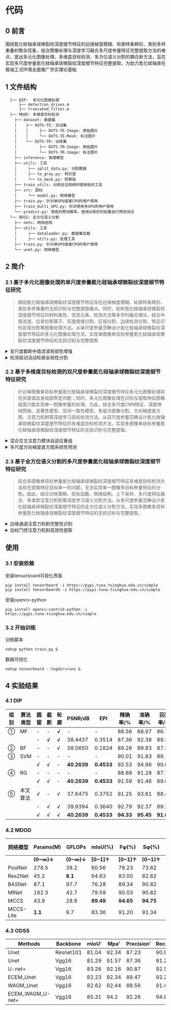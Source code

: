 # 代码

## 0 前言

围绕氮化硅轴承球微裂纹深度细节特征的边缘梯度模糊、轮廓样条畸形、类别多样重叠的繁杂现象，结合图像处理与深度学习融合多尺度参量特征完整提取方法的难点。提出多元化图像处理、多维度目标检测、多方位语义分割的耦合新方法，旨在实现多尺度参量氮化硅轴承球微裂纹深度细节特征完整提取，为助力氮化硅轴承在极端工况环境全面推广夯实理论基础

## 1 文件结构

```
  ├── DIP:  多元化图像处理
      ├── detection_drives.m
      ├── truncated_filter.m
  ├── MDOD: 多维度目标检测
    ├── dataset: 数据集
    │    ├── DUTS-TE: 测试集
    │    │     ├── DUTS-TE-Image: 原始图片
    │    │     └── DUTS-TE-Mask: 标注图片
    │    └── DUTS-TR: 训练集
    │          ├── DUTS-TR-Image: 原始图片
    │          └── DUTS-TR-Image: 标注图片
    ├── inference: 推理模型
    ├── utils: 工具
    │     ├── split_data.py: 分割数据
    │     ├── to_gray.py: 转灰度
    │     └── to_mask.py: 转蒙版
    ├── train_utils: 训练验证网络时使用到的工具
    ├── src: 源码
    │     └── model.py: 网络模型
    ├── train.py: 针对单GPU或者CPU的用户使用
    ├── train_multi_GPU.py: 针对使用多GPU的用户使用
    └── predict.py: 简易的预测脚本，使用训练好的权重进行预测测试
  └── ODSS: 全方位语义分割
    ├── nets: 网络结构
    ├── utils: 工具
    │     ├── dataloader.py: 数据集加载
    │     ├── utils.py: 处理工具
    ├── train.py: 针对单GPU或者CPU的用户使用
    └── unet.py: 网络模型
```

## 2 简介

### 2.1 基于多元化图像处理的单尺度参量氮化硅轴承球微裂纹深度细节特征研究

> 围绕氮化硅轴承球微裂纹深度细节特征存在边缘梯度模糊、轮廓样条畸形、类别多样重叠的无损识别与完整提取痛点。同时，剖析氮化硅轴承球微裂纹深度细节特征的材料属性、信息元素、检测方法等多学科融合理论。结合中值滤波、拉普拉斯算子、灰度阈值分割、区域分割、边缘检测分割、特定识别区域分割等图像处理方法。从单尺度参量范畴设计氮化硅轴承球微裂纹深度细节特征的多元化图像处理方法，实现单图像单目标参量氮化硅轴承球微裂纹深度细节特征的无损识别与完整提取

<details><summary>变尺度截断中值滤波局部性增强</summary>
首先，单图像单目标参量微裂纹深度细节特征图像的信号全覆盖半径边界扩展过程，保证边缘梯度模糊、轮廓样条畸形、类别多样重叠均在信号范围内，防止数据缺失产生边界效应。其次，信号全覆盖表征图像局部曲率拟合，通过二阶导数核估算每个像素包含区域的曲率，实现每个像素点包含区域的轮廓量化。再次，轮廓量化后表征图像圆形窗口自适应处理，优化Sigmoid函数进行曲率标准化，根据曲率动态调整每个像素滤波窗口获取局部窗口。最后，局部窗口表征图像阈值截断剔除，通过剔除局部窗口非零元素，比较当前像素与中值之间的阈值差异，结合阈值界限实现消噪与平滑图像细节的自适应平衡，实现单图像单目标参量微裂纹深度细节特征图像的局部性增强效果。
</details>
<details><summary>检测驱动活动轮廓全局性分割</summary>
率先，单图像单目标参量微裂纹深度细节特征图像边缘信号连通带宽边缘识别，通过连通组件分析以扫描二值化图像，并对每个独立连通区域进行标记，利用不同颜色线条区分各个组件。然后，遍历每个搜寻连通组件，比对连通区域与既定面积阈值，识别并保留符合条件的标定区域以更新布尔索引，同时剔除噪声和无关信号，直到遍历结束更新BWf以作为下一步迭代初始ROI，实现单图像单目标参量微裂纹深度细节特征图像轮廓线分割。再后，构建能量函数指导轮廓逐渐趋于平滑，在迭代过程轮廓位置按能量最小化原则不断优化调整，直至变化量降至设定阈值以下，形成紧贴目标边缘轮廓，并将其作为单图像单目标参量氮化硅轴承球微裂纹深度细节特征图像分割的结果输出。最后，通过形态学膨胀操作补充轮廓内部的小裂隙，并连接邻近的裂痕片断，确保整体单图像单目标参量氮化硅轴承球微裂纹深度细节特征图像连贯性。
</details>

### 2.2 基于多维度目标检测的双尺度参量氮化硅轴承球微裂纹深度细节特征研究

> 针对单图像单目标参量氮化硅轴承球微裂纹深度细节特征多元化图像处理存在灰度值自身局部界定问题；同时，多元化图像处理在识别与提取特征图像层面只能实现单一图像参量的处理。为此，结合多尺度CNN特征、深度神经网络、显著性模型、空间一致性模型、多层次图像分割、方向梯度直方图、注意力机制等深度学习目标检测方法。从双尺度参量范畴设计氮化硅轴承球微裂纹深度细节特征的多维度目标检测方法，实现多图像单目标参量氮化硅轴承球微裂纹深度细节特征的无损识别与完整提取。

<details><summary>混合交叉注意力模块自适应重组</summary>
起初，多图像单目标参量微裂纹深度细节特征图像局部放大及色彩映射，同时借助与非运算获取概率预测图与真实标注特征之间的误差，分析微裂纹深度细节特征类膨胀现象。另外，多尺度特征块嵌入向量融合，利用多尺度特征块嵌入层将不同尺度的卷积核解码为嵌入向量阵列，通过多尺度嵌入向量融合模块聚集，以实现特征图像在相同特征级别目标定位和高语义特征的融合。再者，构建混合交叉注意力模块，对嵌入向量进行归一化处理均衡数据差异，串联标记所有嵌入向量沿通道创建相关的键值，通过Softmax函数对矩阵值加权将深度卷积投影于交叉注意力模块，实现传递信息至DCA模块顺序输出。最后，神经网络推理预测结果与真实标注之间的差异性，通过与非运算计算得到预测结果与真实标注的特征误差，对微裂纹深度细节特征主体部分局部放大，判断多图像单目标参量微裂纹深度细节特征的类膨胀现象改善情况。
</details>
<details><summary>多尺度方向梯度直方图系统性预测</summary>
最初，多图像单目标参量微裂纹深度细节特征图像嵌入基准网络(U2-Net)进行自适应推理，借助叠加合成方式将预测结果与真实标注特征对比分析，实现微裂纹深度细节特征整体初步识别。后者，为直观展示微裂纹深度细节特征缺失现象，选取差异性灰度阈值对原始特征图像进行灰度映射，剖析微裂纹深度细节特征缺失规律。再后，构建多尺度方向梯度直方图，利用伽马矫正对输入特征图像非线性细节增强，将特征划分为多个固定窗口并计算其X/Y方向的方向梯度，统计方向梯度叠加数值绘制方向梯度直方图。最后，微裂纹深度细节特征神经网络预测，将特征描述符几何中心相连预测轮廓并作为辅助任务伪标签，经过基准网络(+HOG)进行二次训练实现结果预测。
</details>

### 2.3 基于全方位语义分割的多尺度参量氮化硅轴承球微裂纹深度细节特征研究

> 综合多图像单目标参量氮化硅轴承球微裂纹深度细节特征多维度目标检测方法存在提取特征目标单一的问题，无法实现单一图像多目标参量特征的分割。因此，结合训练策略、损失函数、网络结构、上下采样、多尺度特征融合、多类型注意力机制等深度学习语义分割方法。从多尺度参量范畴设计氮化硅轴承球微裂纹深度细节特征的全方位语义分割方法，实现多图像多目标参量氮化硅轴承球微裂纹深度细节特征的无损识别与完整提取。

<details><summary>边缘通道注意力机制完整性识别</summary>
开始，多图像多目标参量微裂纹深度细节特征数据集特征分析，沿斜向、水平和垂直剖面的数值梯度变化对比特征差异性，解析点-线-面微裂纹深度细节特征的显著性与完整性语义信息。第二，提取点-线-面微裂纹深度细节特征数据集特征易混淆的语义信息，剖析特征图像的背景与目标特征之间的相似语义信息的内在差别，为设计时效性、准确性、融合性的边缘通道注意力机制奠定前期基础。其三，为了实现特征图像语义信息完整、清晰还原微裂纹深度细节特征信号，对首次提取的微裂纹深度细节特征上采样全局信息与未采样细节信息输入双卷积模块，分别获得特征图像的深层信息和浅层信息。最后，将浅层信息下采样为细节信息，再将细节信息与深层信息融合，通过加权计算获取注意力增强的特征信息，从而实现多图像多目标参量微裂纹深度细节特征清晰和饱满的语义信息。
</details>
<details><summary>加权门控注意力机制高效性提取</summary>
起首，多图像多目标参量微裂纹深度细节特征残差结构特征图像深层信息提取，通过上采样降低通道数且利用维度不变卷积特征提取，激活函数调整特征信息增强特征的表达能力。接着，为了在同层融合保留充分的特征图像语义信息，将深层信息与浅层信息同时输入模型初步融合，利用加权方法与浅层信息融合，强化同层内的特征图像信息。再三，比较ReLU、Sigmoid和H-Swish三种激活函数的数据曲线，通过不同激活函数对数据整形作用，调整特征图像的阈值范围实现特征信号区分。最后，同层下采样信息与合成信息融合输出权重，与同层下采样信息相结合，提高输出信息的信息丰度，实现同层内多图像多目标参量微裂纹深度细节特征的高效提取。
</details>

## 使用

### 3.1 安装依赖

安装tensorboard可视化界面
```
pip install tensorboard -i https://pypi.tuna.tsinghua.edu.cn/simple
pip install tensorboardX -i https://pypi.tuna.tsinghua.edu.cn/simple
```
安装opencv-python
```
pip install opencv-contrib-python -i https://pypi.tuna.tsinghua.edu.cn/simple
```
### 3.2 开始训练

训练脚本
```
nohup python train.py &
```
数据可视化
```
nohup tensorboard --logdir=runs &
```

## 4 实验结果
### 4.1 DIP

| 组别 | 算法  类型 | 圆窗 | 截断  | 轮廓  | PSNR/dB     | EPI        | 精确率/%  | 准确率/%  | 召回率/%  |
| ---- | ---------- | ---- | ----- | ----- | ----------- | ---------- | --------- | --------- | --------- |
| ①    | MF         | -    | -     | **√** | -           | -          | 88.56     | 88.97     | 86.76     |
|      |            | -    | **√** | **√** | 38.4437     | 0.3514     | 87.36     | 92.38     | 89.39     |
| ②    | BF         | -    | -     | √     | 38.0650     | 0.1824     | 89.26     | 89.83     | 87.32     |
| ③    | SVM        | -    | -     | -     | -           | -          | 90.01     | 91.83     | 89.74     |
|      |            | √    | √     | -     | **40.2639** | **0.4533** | 92.53     | 94.96     | 90.01     |
| ④    | RG         | -    | -     | -     | -           | -          | 88.69     | 91.28     | 87.70     |
|      |            | √    | √     | -     | **40.2639** | **0.4533** | 91.59     | 91.46     | 89.62     |
| ⑤    | 本文  算法 | √    | -     | √     | 37.6475     | 0.3752     | 91.25     | 93.61     | 88.46     |
|      |            | -    | √     | √     | 39.9394     | 0.3640     | 92.79     | 92.37     | 89.25     |
|      |            | √    | √     | √     | **40.2639** | **0.4533** | **94.33** | **95.45** | **91.69** |

### 4.2 MDOD

| **网络模型** | **Params(M)** | **GFLOPs** | **mIoU**(%) | **Fφ(%)**  | **Sφ(%)**  | **Eφ(%)**  | **AUC（%)**  | **M（10-3)** |
| ------------ | ------------- | ---------- | ----------- | ---------- | ---------- | ---------- | ------------ | ------------ |
|              | **(0~∞)↓**    | **(0~∞)↓** | **[0~1]↑**  | **[0~1]↑** | **(0~1)↑** | **(0~1)↑** | **(0.5~1)↑** | **(0~∞)↓**   |
| PoolNet      | 278.5         | 38.2       | 60.56       | 78.23      | 73.62      | 84.19      | 77.84        | 31           |
| Res2Net      | 45.2          | **8.1**    | 64.63       | 83.00      | 82.62      | 90.92      | 84.28        | 13           |
| BASNet       | 87.1          | 97.7       | 76.28       | 89.34      | 90.82      | 97.05      | **98.77**    | 10           |
| MINet        | 162.3         | 42.7       | 79.59       | 90.03      | 90.82      | 97.63      | 98.29        | 9            |
| MCCS         | 43.9          | 28.8       | **89.49**   | **94.65**  | **94.75**  | **98.95**  | 96.69        | **4**        |
| MCCS-Lite    | **1.1**       | 9.7        | 83.36       | 91.20      | 91.34      | 97.76      | 94.76        | 7            |

### 4.3 ODSS

| Methods          | Backbone  | mIoU′ | Mpa′ | Precision′ | Recall′ |
| ---------------- | --------- | ------ | ------ | ---------- | ------- |
| Unet             | Resnet101 | 81.04  | 92.34  | 87.23      | 90.97   |
| Unet             | Vgg16     | 81.29  | 91.57  | 87.36      | 91.26   |
| U-net+           | Vgg16     | 83.26  | 92.16  | 90.87      | 92.54   |
| ECEM_Unet        | Vgg16     | 82.23  | 92.34  | 89.47      | 92.2    |
| WAGM_Unet        | Vgg16     | 82.62  | 92.44  | 88.56      | 91.48   |
| ECEM_WAGM_U-net+ | Vgg16     | 85.31  | 94.2   | 92.26      | 94.8    |
